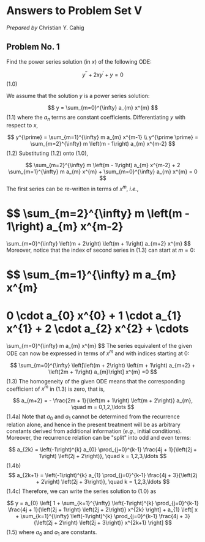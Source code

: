 # Answers to Problem Set V

*Prepared by* Christian Y. Cahig

## Problem No. 1

Find the power series solution (in $x$) of the following ODE:

$$
y^{\prime \prime} + 2 x y^{\prime} + y = 0
$$ (1.0)

We assume that the solution $y$ is a power series solution:

$$
y = \sum_{m=0}^{\infty} a_{m} x^{m}
$$ (1.1)
where the $a_{n}$ terms are constant coefficients.
Differentiating $y$ with respect to $x$,

$$
y^{\prime} = \sum_{m=1}^{\infty} m a_{m} x^{m-1}
\\
y^{\prime \prime} = \sum_{m=2}^{\infty} m \left(m - 1\right) a_{m} x^{m-2}
$$ (1.2)
Substituting (1.2) onto (1.0),

$$
\sum_{m=2}^{\infty} m \left(m - 1\right) a_{m} x^{m-2}
+
2 \sum_{m=1}^{\infty} m a_{m} x^{m}
+
\sum_{m=0}^{\infty} a_{m} x^{m}
= 0
$$
The first series can be re-written
in terms of $x^{m}$, *i.e.*,

$$
\sum_{m=2}^{\infty} m \left(m - 1\right) a_{m} x^{m-2}
=
\sum_{m=0}^{\infty} \left(m + 2\right) \left(m + 1\right) a_{m+2} x^{m}
$$
Moreover, notice that the index of second series in (1.3) can start at $m = 0$:

$$
\sum_{m=1}^{\infty} m a_{m} x^{m}
=
0 \cdot a_{0} x^{0} + 1 \cdot a_{1} x^{1} + 2 \cdot a_{2} x^{2} + \cdots
=
\sum_{m=0}^{\infty} m a_{m} x^{m}
$$
The series equivalent of the given ODE can now be expressed
in terms of $x^{m}$ and with indices starting at 0:

$$
\sum_{m=0}^{\infty}
\left[\left(m + 2\right) \left(m + 1\right) a_{m+2} + \left(2m + 1\right) a_{m}\right]
x^{m} =0
$$ (1.3)
The homogeneity of the given ODE means that the corresponding coefficient
of $x^{m}$ in (1.3) is zero, that is,

$$
a_{m+2} = -
\frac{2m + 1}{\left(m + 1\right) \left(m + 2\right)}
a_{m},
\quad m = 0,1,2,\ldots
$$ (1.4a)
Note that $a_{0}$ and $a_{1}$ cannot be determined from the recurrence relation alone,
and hence in the present treatment will be as arbitrary constants
derived from additional information (*e.g.*, initial conditions).
Moreover, the recurrence relation can be "split" into odd and even terms:

$$
a_{2k} = \left(-1\right)^{k} a_{0}
\prod_{j=0}^{k-1} \frac{4j + 1}{\left(2j + 1\right) \left(2j + 2\right)},
\quad k = 1,2,3,\ldots
$$ (1.4b)
$$
a_{2k+1} = \left(-1\right)^{k} a_{1}
\prod_{j=0}^{k-1} \frac{4j + 3}{\left(2j + 2\right) \left(2j + 3\right)},
\quad k = 1,2,3,\ldots
$$ (1.4c)
Therefore, we can write the series solution to (1.0) as

$$
y =
a_{0} \left[
    1 + \sum_{k=1}^{\infty} \left(-1\right)^{k}
    \prod_{j=0}^{k-1} \frac{4j + 1}{\left(2j + 1\right) \left(2j + 2\right)} x^{2k}
\right]
+
a_{1} \left[
    x + \sum_{k=1}^{\infty} \left(-1\right)^{k}
    \prod_{j=0}^{k-1} \frac{4j + 3}{\left(2j + 2\right) \left(2j + 3\right)} x^{2k+1}
\right]
$$ (1.5)
where $a_{0}$ and $a_{1}$ are constants.
